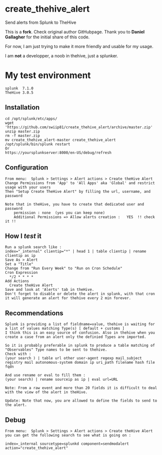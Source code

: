 # create_thehive_alert
Send alerts from Splunk to TheHive


This is a **fork**. Check original author GitHubpage.
Thank you to **Daniel Gallagher** for the initial share of this code.

For now, I am just trying to make it more friendly and usable for my usage.

I am **not** a developper, a noob in thehive, just a splunker.


# My test environment 
 ```
splunk  7.1.0
TheHive 3.0.5
 ```

## Installation
```
cd /opt/splunk/etc/apps/
wget 'https://github.com/swiip81/create_thehive_alert/archive/master.zip'
unzip master.zip 
rm -f master.zip
mv create_thehive_alert-master create_thehive_alert
/opt/splunk/bin/splunk restart
Or
https://yoursplunkserver:8000/en-US/debug/refresh
```
## Configuration
```
From menu:  Splunk > Settings > Alert actions > Create theHive Alert
Change Permissions from 'App' to 'All Apps' aka 'Global' and restrict usage with your users
Then "Setup Create TheHive Alert" by filling the url, username, and password

Note that in theHive, you have to create that dedicated user and password 
    permission : none  (yes you can keep none)
    Additional Permissions => Allow alerts creation :   YES  !! check it !!
```
## How I _test_ it
```
Run a splunk search like :
index="_internal" clientip="*" | head 1 | table clientip | rename clientip as ip
Save As	> Alert
Set a "Title"
Change from "Run Every Week" to "Run on Cron Schedule"
Cron Expression
  */2 * * * *
Add Actions
  Create theHive Alert
Save and look at 'Alerts' tab in theHive.
Don't forget to disable or delete the alert in splunk, with that cron it will generate an alert for thehive every 2 min forever.
```
## Recommendations
```
Splunk is providing a list of fieldname=value, thehive is waiting for a list of values matching Type(s) [ default + customs ]
I think this is an easy source of confusion. Also in thehive when you create a case from an alert only the definied Types are imported.

So it is probably preferable in splunk to produce a table matching of "Observables" Type names to be sent to thehive.
Check with :
(your search ) | table url other user-agent regexp mail_subject registry mail autonomous-system domain ip uri_path filename hash file fqdn

And use rename or eval to fill them :
(your search) | rename sourceip as ip | eval url=URL

Note: From a raw event and more than 20 fields it is difficult to deal with the view of the alert in theHive. 

Update: Note that now, you are allowed to define the fields to send to the alert.
```
## Debug
```
From menu:  Splunk > Settings > Alert actions > Create theHive Alert
you can get the following search to see what is going on :

index=_internal sourcetype=splunkd component=sendmodalert action="create_thehive_alert"
```
